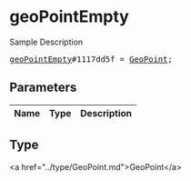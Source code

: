 # geoPointEmpty

Sample Description

<pre>
<a href="../constructor/geoPointEmpty.md">geoPointEmpty</a>#1117dd5f = <a href="../type/GeoPoint.md">GeoPoint</a>;
</pre>

## Parameters

| Name | Type | Description |
|------|:----:|-------------|

## Type

&lt;a href=&#34;../type/GeoPoint.md&#34;&gt;GeoPoint&lt;/a&gt;
